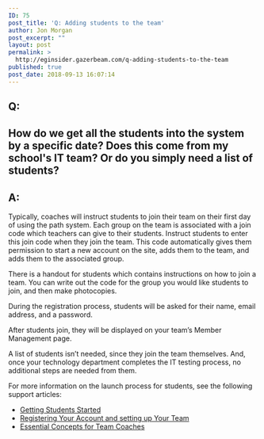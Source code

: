 ```yaml
---
ID: 75
post_title: 'Q: Adding students to the team'
author: Jon Morgan
post_excerpt: ""
layout: post
permalink: >
  http://eginsider.gazerbeam.com/q-adding-students-to-the-team
published: true
post_date: 2018-09-13 16:07:14
---
```

<h2>Q:</h2>
<h2>How do we get all the students into the system by a specific date? Does this come from my school's IT team? Or do you simply need a list of students?</h2>
<h2>A:</h2>
<p>Typically, coaches will instruct students to join their team on their first day of using the path system. Each group on the team is associated with a join code which teachers can give to their students. Instruct students to enter this join code when they join the team. This code automatically gives them permission to start a new account on the site, adds them to the team, and adds them to the associated group.</p>
<p>There is a handout for students which contains instructions on how to join a team. You can write out the code for the group you would like students to join, and then make photocopies.</p>
<p>During the registration process, students will be asked for their name, email address, and a password.</p>
<p>After students join, they will be displayed on your team’s Member Management page.</p>
<p>A list of students isn’t needed, since they join the team themselves. And, once your technology department completes the IT testing process, no additional steps are needed from them.</p>
<p>For more information on the launch process for students, see the following support articles:</p>
<ul><li><a href="http://eduguide.freshdesk.com/support/solutions/articles/3000073089-getting-students-started">Getting Students Started</a></li>
    <li><a href="http://eduguide.freshdesk.com/support/solutions/articles/3000079310-registering-your-account-and-setting-up-your-team">Registering Your Account and setting up Your Team</a></li>
    <li><a href="http://eduguide.freshdesk.com/support/solutions/articles/3000080136-essential-concepts-for-team-coaches">Essential Concepts for Team Coaches</a></li>
</ul>